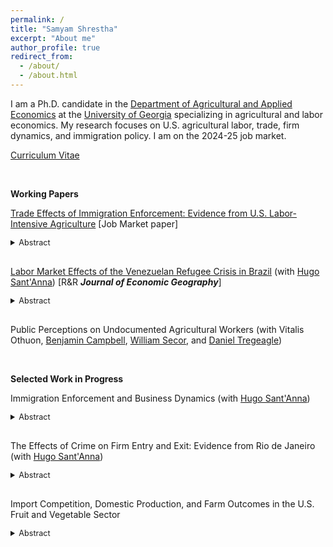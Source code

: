 ```yaml
---
permalink: /
title: "Samyam Shrestha"
excerpt: "About me"
author_profile: true
redirect_from: 
  - /about/
  - /about.html
---
```


I am a Ph.D. candidate in the [Department of Agricultural and Applied Economics](https://agecon.uga.edu/) at the [University of Georgia](https://uga.edu) specializing in agricultural and labor economics. My research focuses on U.S. agricultural labor, trade, firm dynamics, and immigration policy. I am on the 2024-25 job market.

[Curriculum Vitae](https://shsamyam.github.io/files/CV.pdf)

<p>&nbsp;</p>

**Working Papers**

[Trade Effects of Immigration Enforcement: Evidence from U.S. Labor-Intensive Agriculture](https://shsamyam.org/files/JMP.pdf) [Job Market paper]
<details style="margin-bottom: 30px; font-size: 0.9em">
  <summary style="cursor: pointer;">Abstract</summary>
  <p style="font-size: 0.9em">
    In recent decades, the farm labor supply in the U.S., which relies heavily on foreign-born workers, has declined, farm labor markets have tightened, and producers have reported labor shortages and rising wages. During this time, U.S. labor-intensive fruit and vegetable (FV) production has reduced, and imports and trade deficits have significantly increased. Connecting these trends, this study examines whether intensified immigration enforcement in the U.S. interior, a supply-side shock to farm labor availability, affects domestic and international FV trade flows. First, I demonstrate that a state's FV production decreases with the intensification of immigration enforcement. Using reduced-form gravity models, I then show that immigration enforcement reduces FV exports to other U.S. states and foreign trading partners. I also show that a state’s FV imports from other U.S. states increase with enforcement intensity, especially from states with lower enforcement levels. Most of these effects are driven by police-based rather than employment-based enforcement. However, I do not find evidence that immigration enforcement contributes to the rise in international FV imports. These results have important implications for U.S. agricultural and trade policy, food supply systems, and consumer welfare.
  </p>
</details>

[Labor Market Effects of the Venezuelan Refugee Crisis in Brazil](https://arxiv.org/abs/2302.04201) (with [Hugo Sant'Anna](https://hsantanna.org/)) [R&R **_Journal of Economic Geography_**]
<details style="margin-bottom: 30px; font-size: 0.9em">
  <summary style="cursor: pointer;">Abstract</summary>
  <p style="font-size: 0.9em">
    We use administrative panel data on the universe of Brazilian formal workers to investigate the labor market effects of the Venezuelan crisis in Brazil, focusing on the border state of Roraima. The results using difference-in-differences show that the monthly wages of Brazilians in Roraima increased by around 2 percent, which was mostly driven by those working in sectors and occupations with no refugee involvement. The study finds negligible job displacement for Brazilians but finds evidence of native workers moving to occupations without immigrants. We also find that immigrants in the informal market offset the substitution effects in the formal market.
  </p>
</details>

Public Perceptions on Undocumented Agricultural Workers (with Vitalis Othuon, [Benjamin Campbell](https://agecon.uga.edu/people/faculty/benjamin-campbell.html), [William Secor](https://agecon.uga.edu/people/faculty/will-secor.html), and [Daniel Tregeagle](https://cals.ncsu.edu/agricultural-and-resource-economics/people/daniel-tregeagle/))


<p>&nbsp;</p>

**Selected Work in Progress**

Immigration Enforcement and Business Dynamics (with [Hugo Sant'Anna](https://hsantanna.org/))
<details style="margin-bottom: 30px; font-size: 0.9em">
  <summary style="cursor: pointer;">Abstract</summary>
  <p style="font-size: 0.9em">
    We examine whether reducing the undocumented immigrant population affects business dynamics by leveraging the spatiotemporal variations in the implementation of the Secure Communities (SC) program, which coordinates data sharing between local law enforcement agencies to identify and arrest undocumented immigrants. Using difference-in-differences models with the 2001-12 county-level business dynamics panel data, we find that SC implementation at the commuting-zone level reduced the number of firms, establishments, and employment, increased establishment exits, and decreased establishment entries and job creation in the construction sector, but not in other labor-intensive sectors. We discuss several potential mechanisms, including entrepreneurial out-migration, higher labor costs, and changes in consumption.
  </p>
</details>

The Effects of Crime on Firm Entry and Exit: Evidence from Rio de Janeiro (with [Hugo Sant'Anna](https://hsantanna.org/))
<details style="margin-bottom: 30px; font-size: 0.9em">
  <summary style="cursor: pointer;">Abstract</summary>
  <p style="font-size: 0.9em">
    This paper examines the effects of crime on firm entry and exit in the Brazilian city of Rio de Janeiro, using data on the universe of firms and establishments in the city from 2007 to 2017. By spatially locating firms and merging this information with granular neighborhood-level crime data, which includes detailed records of crime type, time, and severity, we investigate how crime influences the local business environment. We address endogeneity and simultaneity issues through an instrumental variable approach, leveraging spatiotemporal variations in the Pacifying Police Unit program that deployed the Brazilian military across Rio de Janeiro neighborhoods. Our hypothesis is that firms are more likely to enter areas where crime has been reduced and less likely to exit them. We explore heterogeneity at the level of crime type, firm size, industry, and productivity distribution.
  </p>
</details>

Import Competition, Domestic Production, and Farm Outcomes in the U.S. Fruit and Vegetable Sector
<details style="margin-bottom: 30px; font-size: 0.9em">
  <summary style="cursor: pointer;">Abstract</summary>
  <p style="font-size: 0.9em">
    In recent decades, U.S. production of major fruit and vegetable (FV) crops has declined, while imports have grown significantly. This has been largely driven by trading partners with price advantages due to lower production costs and fewer regulatory constraints. A key policy shock contributing to this rise in imports was the implementation of the North American Free Trade Agreement (NAFTA), which lowered trade barriers and expanded market access with Mexico and Canada. Previous research has examined the effects of reduced FV production due to labor constraints on trade. Taking a different perspective, this study investigates the effects of import competition shocks on U.S. FV production and farm-level outcomes, using a shift-share measure constructed using the National Agricultural Statistics Service and the Agricultural Resource Management Survey. Leveraging the method developed by Autor et al. (2013), this approach captures state-specific exposure to changes in national import volumes, accounting for baseline production levels and crop shares across states. The findings will provide new insights into trade’s impact on labor-intensive agricultural sectors and inform policy discussions on the sustainability of U.S. FV production and farm-level outcomes.
  </p>
</details>
